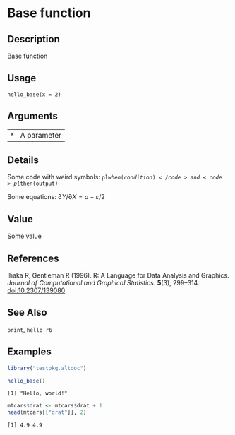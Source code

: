 

# Base function

## Description

Base function

## Usage

<pre><code class='language-R'>hello_base(x = 2)
</code></pre>

## Arguments

<table role="presentation">
<tr>
<td style="white-space: collapse; font-family: monospace; vertical-align: top">
<code id="x">x</code>
</td>
<td>
A parameter
</td>
</tr>
</table>

## Details

Some code with weird symbols: <code>pl$when(condition)</code> and
<code>pl$then(output)</code>

Some equations: ∂*Y*/∂*X* = *a* + *ε*/2

## Value

Some value

## References

Ihaka R, Gentleman R (1996). R: A Language for Data Analysis and
Graphics. <em>Journal of Computational and Graphical Statistics</em>.
<b>5</b>(3), 299–314.
[doi:10.2307/139080](https://doi.org/10.2307/139080)

## See Also

<code>print</code>, <code>hello_r6</code>

## Examples

``` r
library("testpkg.altdoc")

hello_base()
```

    [1] "Hello, world!"

``` r
mtcars$drat <- mtcars$drat + 1
head(mtcars[["drat"]], 2)
```

    [1] 4.9 4.9

